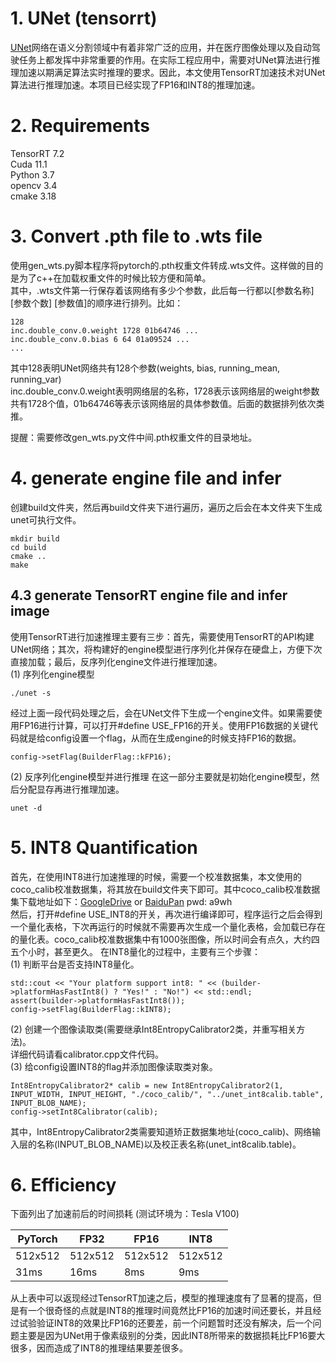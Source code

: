 # 1. UNet (tensorrt)
[UNet](http://www.arxiv.org/pdf/1505.04597.pdf)网络在语义分割领域中有着非常广泛的应用，并在医疗图像处理以及自动驾驶任务上都发挥中非常重要的作用。在实际工程应用中，需要对UNet算法进行推理加速以期满足算法实时推理的要求。因此，本文使用TensorRT加速技术对UNet算法进行推理加速。本项目已经实现了FP16和INT8的推理加速。<br>

# 2. Requirements

TensorRT 7.2<br>
Cuda 11.1<br>
Python 3.7<br>
opencv 3.4<br>
cmake 3.18<br>
# 3. Convert .pth file to .wts file
使用gen_wts.py脚本程序将pytorch的.pth权重文件转成.wts文件。这样做的目的是为了c++在加载权重文件的时候比较方便和简单。<br>
其中，.wts文件第一行保存着该网络有多少个参数，此后每一行都以[参数名称] [参数个数] [参数值]的顺序进行排列。比如：<br>
```
128
inc.double_conv.0.weight 1728 01b64746 ...
inc.double_conv.0.bias 6 64 01a09524 ...
...
```
其中128表明UNet网络共有128个参数(weights, bias, running_mean, running_var)<br>
inc.double_conv.0.weight表明网络层的名称，1728表示该网络层的weight参数共有1728个值，01b64746等表示该网络层的具体参数值。后面的数据排列依次类推。<br>

提醒：需要修改gen_wts.py文件中间.pth权重文件的目录地址。

# 4. generate engine file and infer
创建build文件夹，然后再build文件夹下进行遍历，遍历之后会在本文件夹下生成unet可执行文件。
```
mkdir build
cd build
cmake ..
make
```

## 4.3 generate TensorRT engine file and infer image
使用TensorRT进行加速推理主要有三步：首先，需要使用TensorRT的API构建UNet网络；其次，将构建好的engine模型进行序列化并保存在硬盘上，方便下次直接加载；最后，反序列化engine文件进行推理加速。</br>
(1) 序列化engine模型
```
./unet -s
```
经过上面一段代码处理之后，会在UNet文件下生成一个engine文件。如果需要使用FP16进行计算，可以打开#define USE_FP16的开关。使用FP16数据的关键代码就是给config设置一个flag，从而在生成engine的时候支持FP16的数据。<br>
```
config->setFlag(BuilderFlag::kFP16);
```
(2) 反序列化engine模型并进行推理
在这一部分主要就是初始化engine模型，然后分配显存再进行推理加速。
```
unet -d 
```

# 5. INT8 Quantification
首先，在使用INT8进行加速推理的时候，需要一个校准数据集，本文使用的coco_calib校准数据集，将其放在build文件夹下即可。其中coco_calib校准数据集下载地址如下：[GoogleDrive](https://drive.google.com/drive/folders/1s7jE9DtOngZMzJC1uL307J2MiaGwdRSI?usp=sharing) or [BaiduPan](https://pan.baidu.com/s/1GOm_-JobpyLMAqZWCDUhKg) pwd: a9wh<br>
然后，打开#define USE_INT8的开关，再次进行编译即可，程序运行之后会得到一个量化表格，下次再运行的时候就不需要再次生成一个量化表格，会加载已存在的量化表。coco_calib校准数据集中有1000张图像，所以时间会有点久，大约四五个小时，甚至更久。
在INT8量化的过程中，主要有三个步骤：<br>
(1) 判断平台是否支持INT8量化。
```
std::cout << "Your platform support int8: " << (builder->platformHasFastInt8() ? "Yes!" : "No!") << std::endl;
assert(builder->platformHasFastInt8());
config->setFlag(BuilderFlag::kINT8);
```
(2) 创建一个图像读取类(需要继承Int8EntropyCalibrator2类，并重写相关方法)。<br>
详细代码请看calibrator.cpp文件代码。<br>
(3) 给config设置INT8的flag并添加图像读取类对象。
```
Int8EntropyCalibrator2* calib = new Int8EntropyCalibrator2(1, INPUT_WIDTH, INPUT_HEIGHT, "./coco_calib/", "../unet_int8calib.table", INPUT_BLOB_NAME);
config->setInt8Calibrator(calib);
```
其中，Int8EntropyCalibrator2类需要知道矫正数据集地址(coco_calib)、网络输入层的名称(INPUT_BLOB_NAME)以及校正表名称(unet_int8calib.table)。

# 6. Efficiency
下面列出了加速前后的时间损耗 (测试环境为：Tesla V100)

 PyTorch | FP32 | FP16 | INT8
 ---- | ----- | ------  | ------
 512x512  | 512x512 | 512x512 | 512x512
  31ms | 16ms  | 8ms  | 9ms

从上表中可以返现经过TensorRT加速之后，模型的推理速度有了显著的提高，但是有一个很奇怪的点就是INT8的推理时间竟然比FP16的加速时间还要长，并且经过试验验证INT8的效果比FP16的还要差，前一个问题暂时还没有解决，后一个问题主要是因为UNet用于像素级别的分类，因此INT8所带来的数据损耗比FP16要大很多，因而造成了INT8的推理结果要差很多。